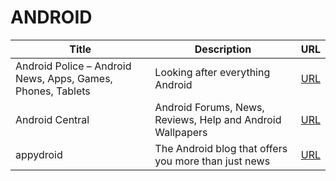 # ANDROID

Title | Description | URL
--- | --- | ---
Android Police – Android News, Apps, Games, Phones, Tablets | Looking after everything Android | [URL](http://www.androidpolice.com/feed/)
Android Central | Android Forums, News, Reviews, Help and Android Wallpapers | [URL](https://www.androidcentral.com/feed)
appydroid | The Android blog that offers you more than just news | [URL](https://appydroid.eu/rss/)
